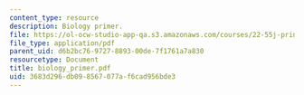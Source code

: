 ```yaml
---
content_type: resource
description: Biology primer.
file: https://ol-ocw-studio-app-qa.s3.amazonaws.com/courses/22-55j-principles-of-radiation-interactions-fall-2004/3683d296db098567077af6cad956bde3_biology_primer.pdf
file_type: application/pdf
parent_uid: d6b2bc76-9727-8893-00de-7f1761a7a830
resourcetype: Document
title: biology_primer.pdf
uid: 3683d296-db09-8567-077a-f6cad956bde3
---
```

